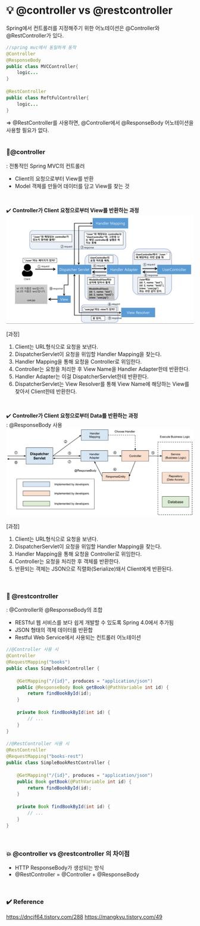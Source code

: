 # 💡 @controller vs @restcontroller  
Spring에서 컨트롤러를 지정해주기 위한 어노테이션은 @Controller와 @RestController가 있다.  
  
``` java
//spring mvc에서 동일하게 동작
@Controller
@ResponseBody
public class MVCController{
	logic...
}

@RestController
public class ReftFulController{
	logic...
}
```
=> @RestController를 사용하면, @Controller에서 @ResponseBody 어노테이션을 사용할 필요가 없다.  
<br/>  
   
### 🍬@controller  
: 전통적인 Spring MVC의 컨트롤러    
- Client의 요청으로부터 View를 반환  
- Model 객체를 만들어 데이터를 담고 View를 찾는 것  
<br/>

✔️ **Controller가 Client 요청으로부터 View를 반환하는 과정**  
![controller](img/controller.png)    
   
[과정]  
1. Client는 URL형식으로 요청을 보낸다.  
2. DispatcherServlet이 요청을 위임할 Handler Mapping을 찾는다.  
3. Handler Mapping을 통해 요청을 Controller로 위임한다.   
4. Controller는 요청을 처리한 후 View Name을 Handler Adapter한테 반환한다.  
5. Handler Adapter는 이걸 DispatcherServlet한테 반환한다.    
6. DispatcherServlet는 View Resolver를 통해 View Name에 해당하는 View를 찾아서 Client한테 반환한다.  
<br/>   
  
✔️ **Controller가 Client 요청으로부터 Data를 반환하는 과정**  
: @ResponseBody 사용  
![controller2](img/controller2.png)    
    
[과정]  
1. Client는 URL형식으로 요청을 보낸다.  
2. DispatcherServlet이 요청을 위임할 Handler Mapping을 찾는다.  
3. Handler Mapping을 통해 요청을 Controller로 위임한다.   
4. Controller는 요청을 처리한 후 객체를 반환한다.  
5. 반환되는 객체는 JSON으로 직렬화(Serialize)돼서 Client에게 반환된다.  
<br/>  
    
  
### 🍭 @restcontroller  
: @Controller와 @ResponseBody의 조합  
- RESTful 웹 서비스를 보다 쉽게 개발할 수 있도록 Spring 4.0에서 추가됨  
- JSON 형태의 객체 데이터를 반환합  
- Restful Web Service에서 사용되는 컨트롤러 어노테이션  
     
``` java
//@Controller 사용 시 
@Controller
@RequestMapping("books")
public class SimpleBookController {

    @GetMapping("/{id}", produces = "application/json")
    public @ResponseBody Book getBook(@PathVariable int id) {
        return findBookById(id);
    }

    private Book findBookById(int id) {
        // ...
    }
}

//@RestController 사용 시 
@RestController
@RequestMapping("books-rest")
public class SimpleBookRestController {
    
    @GetMapping("/{id}", produces = "application/json")
    public Book getBook(@PathVariable int id) {
        return findBookById(id);
    }

    private Book findBookById(int id) {
        // ...
    }
}
```
<br/>    
  
### 💥 @controller vs @restcontroller 의 차이점  
- HTTP ResponseBody가 생성되는 방식  
- @RestController = @Controller + @ResponseBody  
<br/>  
  
### ✔️ Reference
<https://dncjf64.tistory.com/288>
<https://mangkyu.tistory.com/49>
   
